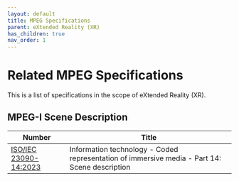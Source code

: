 ```yaml
---
layout: default
title: MPEG Specifications
parent: eXtended Reality (XR)
has_children: true
nav_order: 1
---
```


# Related MPEG Specifications

This is a list of specifications in the scope of eXtended Reality (XR).

## MPEG-I Scene Description

 Number | Title  
 -- | --
[ISO/IEC 23090-14:2023](https://www.iso.org/standard/80900.html) | Information technology - Coded representation of immersive media - Part 14: Scene description
